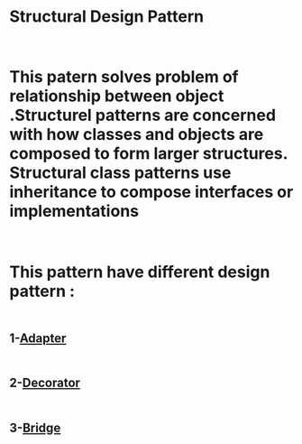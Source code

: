 # Structural Design Pattern
# <br> This patern solves problem of relationship between object .Structurel patterns are concerned with how classes and objects are composed to form larger structures. Structural class patterns use inheritance to compose interfaces or implementations

# <br> This pattern have  different design pattern :
## <br> 1-[Adapter](https://github.com/SongulSYTRK/Desing_Patterns/tree/master/Structural_Patterns/Adapter)
## <br> 2-[Decorator](https://github.com/SongulSYTRK/Desing_Patterns/tree/master/Structural_Patterns/Decorator/Decorator_Example1)
## <br> 3-[Bridge](https://github.com/SongulSYTRK/Desing_Patterns/tree/master/Structural_Patterns/Bridge/Bridge_Example1)
